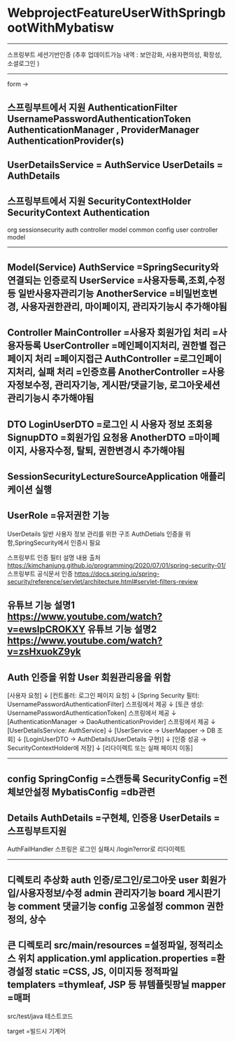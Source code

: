 # WebprojectFeatureUserWithSpringbootWithMybatisw
---------------------------------------------------
스프링부트 세션기반인증 (추후 업데이트가능 내역 : 보안강화, 사용자편의성, 확장성, 소셜로그인 )

---------------------------------------------------
form -> <br>

스프링부트에서 지원
AuthenticationFilter
UsernamePasswordAuthenticationToken
AuthenticationManager<interface> , ProviderManager
AuthenticationProvider(s)
--------------------------------------------------------------
UserDetailsService = AuthService
UserDetails<interface> = AuthDetails
--------------------------------------------------------------
스프링부트에서 지원
SecurityContextHolder
SecurityContext
Authentication
--------------------------------------------------------------

org
sessionsecurity
auth
controller
model
common
config
user
controller
model
  
--------------------------------------------------------------
Model(Service)
AuthService
=SpringSecurity와 연결되는 인증로직
UserService
=사용자등록,조회,수정등 일반사용자관리기능
AnotherService
=비밀번호변경, 사용자권한관리, 마이페이지, 관리자기능시 추가해야됨
--------------------------------------------------------------
Controller
MainController
=사용자 회원가입 처리
=사용자등록
UserController
=메인페이지처리, 권한별 접근페이지 처리
=페이지접근
AuthController
=로그인페이지처리, 실패 처리
=인증흐름
AnotherController
=사용자정보수정, 관리자기능, 게시판/댓글기능, 로그아웃세션관리기능시 추가해야됨
--------------------------------------------------------------
DTO
LoginUserDTO
=로그인 시 사용자 정보 조회용
SignupDTO
=회원가입 요청용
AnotherDTO
=마이페이지, 사용자수정, 탈퇴, 권한변경시 추가해야됨
--------------------------------------------------------------
SessionSecurityLectureSourceApplication
애플리케이션 실행
--------------------------------------------------------------
UserRole
=유저권한 기능
--------------------------------------------------------------
UserDetails 일반 사용자 정보 관리를 위한 구조
AuthDetials 인증을 위함,SpringSecurity에서 인증시 필요

스프링부트 인증 필터 설명 내용 출처
https://kimchanjung.github.io/programming/2020/07/01/spring-security-01/
스프링부트 공식문서 인증
https://docs.spring.io/spring-security/reference/servlet/architecture.html#servlet-filters-review

유튜브 기능 설명1
https://www.youtube.com/watch?v=ewslpCROKXY
유튜브 기능 설명2
https://www.youtube.com/watch?v=zsHxuokZ9yk
--------------------------------------------------------------
Auth 인증을 위함
User 회원관리용을 위함
--------------------------------------------------------------
[사용자 요청]
↓
[컨트롤러: 로그인 페이지 요청]
↓
[Spring Security 필터: UsernamePasswordAuthenticationFilter] 스프링에서 제공
↓
[토큰 생성: UsernamePasswordAuthenticationToken] 스프링에서 제공
↓
[AuthenticationManager → DaoAuthenticationProvider] 스프링에서 제공
↓
[UserDetailsService: AuthService]
↓
[UserService → UserMapper → DB 조회]
↓
[LoginUserDTO → AuthDetails(UserDetails 구현)]
↓
[인증 성공 → SecurityContextHolder에 저장]
↓
[리다이렉트 또는 실패 페이지 이동]


--------------------------------------------------------------
config
SpringConfig
=스캔등록
SecurityConfig
=전체보안설정
MybatisConfig
=db관련
--------------------------------------------------------------
Details
AuthDetails
=구현체, 인증용
UserDetails
=스프링부트지원
--------------------------------------------------------------
AuthFailHandler
스프링은 로그인 실패시 /login?error로 리다이렉트

--------------------------------------------------------------
디렉토리 추상화
auth 인증/로그인/로그아웃
user 회원가입/사용자정보/수정
admin 관리자기능
board 게시판기능
comment 댓글기능
config 고옹설정
common 권한 정의, 상수
  --------------------------------------------------------------
큰 디렉토리
src/main/resources
=설정파일, 정적리소스 위치
application.yml
application.properties
=환경설정
static
=CSS, JS, 이미지등 정적파일
templaters
=thymleaf, JSP 등 뷰템플릿팡닐
mapper
=매퍼
  --------------------------------------------------------------
src/test/java 테스트코드

target
=빌드시 기계어 
    
    
